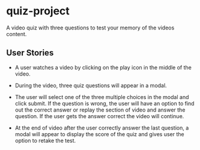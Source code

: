# quiz-project

A video quiz with three questions to test your memory of the videos content.

## User Stories

- A user watches a video by clicking on the play icon in the middle of the video.

- During the video, three quiz questions will appear in a modal.

- The user will select one of the three multiple choices in the modal and click submit. If the question is wrong, the user will have an option to find out the correct answer or replay the section of video and answer the question. If the user gets the answer correct the video will continue.

- At the end of video after the user correctly answer the last question, a modal will appear to display the score of the quiz and gives user the option to retake the test. 
